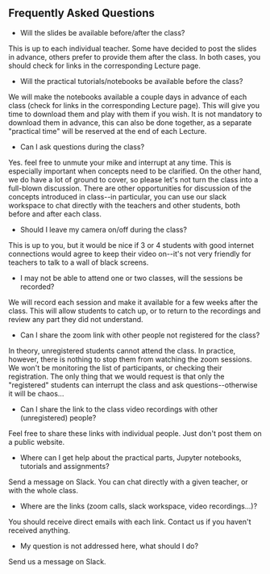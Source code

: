 ## Frequently Asked Questions


* Will the slides be available before/after the class?

This is up to each individual teacher. Some have decided to post the slides in advance, others prefer to provide them after the class. In both cases, 
you should check for links in the corresponding Lecture page.

* Will the practical tutorials/notebooks be available before the class?

We will make the notebooks available a couple days in advance of each class (check for links in the corresponding Lecture page). This will give you 
time to download them and play with them if you wish. It is not mandatory to download them in advance, this can also be done together, 
as a separate "practical time" will be reserved at the end of each Lecture. 

* Can I ask questions during the class?

Yes. feel free to unmute your mike and interrupt at any time. This is especially important when concepts need to be clarified. 
On the other hand, we do have a lot of ground to cover, so please let's not turn the class into a full-blown discussion. 
There are other opportunities for discussion of the concepts introduced in class--in particular, you can use our slack workspace 
to chat directly with the teachers and other students, both before and after each class. 

* Should I leave my camera on/off during the class?

This is up to you, but it would be nice if 3 or 4 students with good internet connections would agree to keep their video 
on--it's not very friendly for teachers to talk to a wall of black screens. 

* I may not be able to attend one or two classes, will the sessions be recorded?

We will record each session and make it available for a few weeks after the class. 
This will allow students to catch up, or to return to the recordings and review any part they did not understand.

* Can I share the zoom link with other people not registered for the class?

In theory, unregistered students cannot attend the class. 
In practice, however, there is nothing to stop them from watching the zoom sessions. We won't be monitoring the list of participants, 
or checking their registration. The only thing that we would request is that only the "registered" students can interrupt the class 
and ask questions--otherwise it will be chaos...

* Can I share the link to the class video recordings with other (unregistered) people?

Feel free to share these links with individual people. Just don't post them on a public website.

* Where can I get help about the practical parts, Jupyter notebooks, tutorials and assignments?

Send a message on Slack. You can chat directly with a given teacher, or with the whole class.

* Where are the links (zoom calls, slack workspace, video recordings...)?

You should receive direct emails with each link. Contact us if you haven't received anything.

* My question is not addressed here, what should I do?

Send us a message on Slack.

